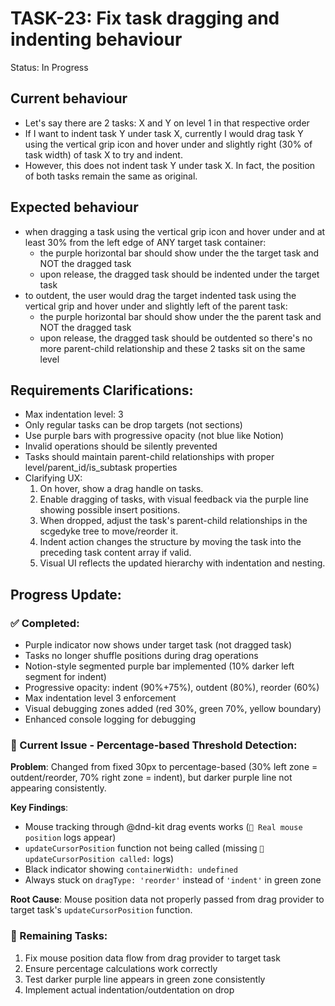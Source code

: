 # TASK-23: Fix task dragging and indenting behaviour
Status: In Progress 

## Current behaviour
- Let's say there are 2 tasks: X and Y on level 1 in that respective order
- If I want to indent task Y under task X, currently I would drag task Y using the vertical grip icon and hover under and slightly right (30% of task width) of task X to try and indent.
- However, this does not indent task Y under task X. In fact, the position of both tasks remain the same as original.


## Expected behaviour
- when dragging a task using the vertical grip icon and hover under and at least 30% from the left edge of ANY target task container:
    - the purple horizontal bar should show under the the target task and NOT the dragged task
    - upon release, the dragged task should be indented under the target task
- to outdent, the user would drag the target indented task using the vertical grip and hover under and slightly left of the parent task:
    - the purple horizontal bar should show under the the parent task and NOT the dragged task
    - upon release, the dragged task should be outdented so there's no more parent-child relationship and these 2 tasks sit on the same level

## Requirements Clarifications:
- Max indentation level: 3
- Only regular tasks can be drop targets (not sections)
- Use purple bars with progressive opacity (not blue like Notion)
- Invalid operations should be silently prevented
- Tasks should maintain parent-child relationships with proper level/parent_id/is_subtask properties
- Clarifying UX:
    1. On hover, show a drag handle on tasks.
    2. Enable dragging of tasks, with visual feedback via the purple line showing possible insert positions.
    3. When dropped, adjust the task's parent-child relationships in the scgedyke tree to move/reorder it.
    4. Indent action changes the structure by moving the task into the preceding task content array if valid.
    5. Visual UI reflects the updated hierarchy with indentation and nesting.

## Progress Update:
### ✅ Completed:
- Purple indicator now shows under target task (not dragged task)
- Tasks no longer shuffle positions during drag operations
- Notion-style segmented purple bar implemented (10% darker left segment for indent)
- Progressive opacity: indent (90%+75%), outdent (80%), reorder (60%)
- Max indentation level 3 enforcement
- Visual debugging zones added (red 30%, green 70%, yellow boundary)
- Enhanced console logging for debugging

### 🔄 Current Issue - Percentage-based Threshold Detection:
**Problem**: Changed from fixed 30px to percentage-based (30% left zone = outdent/reorder, 70% right zone = indent), but darker purple line not appearing consistently.

**Key Findings**:
- Mouse tracking through @dnd-kit drag events works (`🎯 Real mouse position` logs appear)
- `updateCursorPosition` function not being called (missing `🔧 updateCursorPosition called:` logs)
- Black indicator showing `containerWidth: undefined`
- Always stuck on `dragType: 'reorder'` instead of `'indent'` in green zone

**Root Cause**: Mouse position data not properly passed from drag provider to target task's `updateCursorPosition` function.

### 🔄 Remaining Tasks:
1. Fix mouse position data flow from drag provider to target task
2. Ensure percentage calculations work correctly
3. Test darker purple line appears in green zone consistently
4. Implement actual indentation/outdentation on drop


